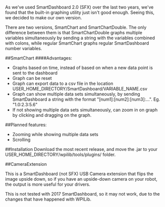 As we've used SmartDashboard 2.0 (SFX) over the last two years, we've found that the built-in graphing utility just isn't good enough. Seeing this, we decided to make our own version. 

There are two versions, SmartChart and SmartChartDouble. The only difference between them is that SmartChartDouble graphs multiple variables simultaneously by sending a string with the variables combined with colons, while regular SmartChart graphs regular SmartDashboard number variables.

##SmartChart
####Advantages:
- Graphs based on time, instead of based on when a new data point is sent to the dashboard
- Graph can be reset
- Graph can export data to a csv file in the location USER\_HOME\_DIRECTORY/SmartDashboard/VARIABLE\_NAME.csv
- Graph can show multiple data sets simultaneously, by sending SmartDashboard a string with the format "[num1]:[num2]:[num3]:...". Eg. "1.0:2.3:5.6"
- If not showing multiple data sets simultaneously, can zoom in on graph by clicking and dragging on the graph.

##Planned features:
- Zooming while showing multiple data sets
- Scrolling

##Installation
Download the most recent release, and move the .jar to your USER_HOME_DIRECTORY/wpilib/tools/plugins/ folder.

##CameraExtension

This is a SmartDashboard (not SFX) USB Camera extension that flips the image upside down, so if you have an upside-down camera on your robot, the output is more useful for your drivers.

This is not tested with 2017 SmartDashboard, so it may not work, due to the changes that have happened with WPILib.
